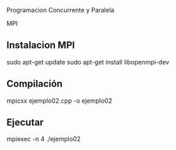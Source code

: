 Programacion Concurrente y Paralela

MPI

## Instalacion MPI

sudo apt-get update
sudo apt-get install libopenmpi-dev

## Compilación

mpicxx ejemplo02.cpp -o ejemplo02

## Ejecutar

mpiexec -n 4 ./ejemplo02
